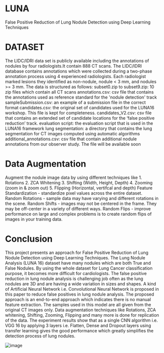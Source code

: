 # LUNA
False Positive Reduction of Lung Nodule Detection using Deep Learning Techniques
# DATASET 
The LIDC/IDRI data set is publicly available including the annotations of nodules by four radiologists.It contain 888 CT scans. The LIDC/IDRI database contains annotations which were collected during a two-phase annotation process using 4 experienced radiologists. Each radiologist marked lesions they identified as non-nodule, nodule < 3 mm, and nodules >= 3 mm.
The data is structured as follows:
subset0.zip to subset9.zip: 10 zip files which contain all CT scans 
annotations.csv: csv file that contains the annotations used as reference standard for the 'nodule detection' track
sampleSubmission.csv: an example of a submission file in the correct format
candidates.csv: the original set of candidates used for the LUNA16 workshop. This file is kept for completeness.
candidates_V2.csv: csv file that contains an extended set of candidate locations for the ‘false positive reduction’ track. 
evaluation script: the evaluation script that is used in the LUNA16 framework
lung segmentation: a directory that contains the lung segmentation for CT images computed using automatic algorithms
additional_annotations.csv: csv file that contain additional nodule annotations from our observer study. The file will be available soon
# Data Augmentation
Augment the nodule image data by using different techniques like
                     	1. Rotations
                    	2. ZCA Whitening
			3. Shifting (Width, Height, Depth)
			4. Zooming (zoom in & zoom out) 
			5. Flipping (Horizontal, vertifcal and depth)
Feature Standardization - standardize pixel values across the entire dataset.
Random Rotations - sample data may have varying and different rotations in the scene.
Random Shifts - images may not be centered in the frame. They may be off-center in a variety of different ways.
Random Flips - improve performance on large and complex problems is to create random flips of images in your training data.

# Conclusion
   This project presents an approach for False Positive Reduction of Lung Nodule Detection using Deep Learning Techniques. The Lung Nodule Analysis (LUNA 16) dataset have many nodules which are both True and False Nodules. By using the whole dataset for Lung Cancer classification purpose, it becomes more difficult for cardiologists. The false positive reduction in lung nodule analysis is challenging job often as the lung nodules are 3D and are having a wide variation in sizes and shapes. A kind of Artificial Neural Network i.e. Convolutional Neural Network is proposed in this paper to reduce false positives in lung nodule analysis. The proposed approach is an end-to-end approach which indicates there is no manual feature extraction. The samples used in this model are all given from the original CT images only. Data augmentation techniques like Rotations, ZCA whitening, Shifting, Zooming, Flipping and many more is done for replication of the data. The experiment results show that as a single CNN algorithm i.e. VGG 16 by applying 3 layers i.e. Flatten, Dense and Dropout layers using transfer learning gives the good performance which greatly simplifies the detection process of lung nodules. 

![image](https://github.com/dileep99999/LUNA/assets/108917385/fdb65cd5-8a71-4591-8dc1-5135de379acf)

